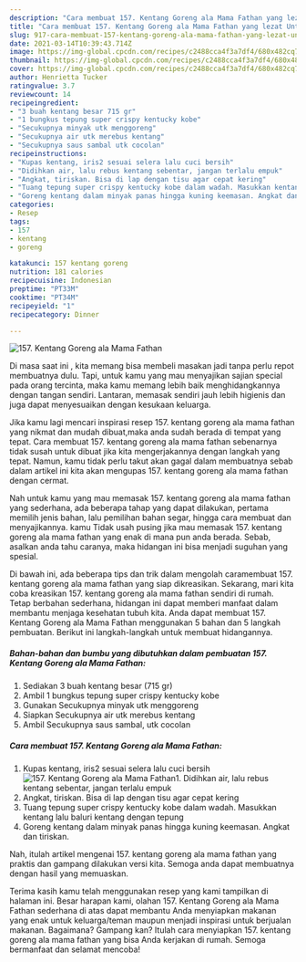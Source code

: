 ```yaml
---
description: "Cara membuat 157. Kentang Goreng ala Mama Fathan yang lezat Untuk Jualan"
title: "Cara membuat 157. Kentang Goreng ala Mama Fathan yang lezat Untuk Jualan"
slug: 917-cara-membuat-157-kentang-goreng-ala-mama-fathan-yang-lezat-untuk-jualan
date: 2021-03-14T10:39:43.714Z
image: https://img-global.cpcdn.com/recipes/c2488cca4f3a7df4/680x482cq70/157-kentang-goreng-ala-mama-fathan-foto-resep-utama.jpg
thumbnail: https://img-global.cpcdn.com/recipes/c2488cca4f3a7df4/680x482cq70/157-kentang-goreng-ala-mama-fathan-foto-resep-utama.jpg
cover: https://img-global.cpcdn.com/recipes/c2488cca4f3a7df4/680x482cq70/157-kentang-goreng-ala-mama-fathan-foto-resep-utama.jpg
author: Henrietta Tucker
ratingvalue: 3.7
reviewcount: 14
recipeingredient:
- "3 buah kentang besar 715 gr"
- "1 bungkus tepung super crispy kentucky kobe"
- "Secukupnya minyak utk menggoreng"
- "Secukupnya air utk merebus kentang"
- "Secukupnya saus sambal utk cocolan"
recipeinstructions:
- "Kupas kentang, iris2 sesuai selera lalu cuci bersih"
- "Didihkan air, lalu rebus kentang sebentar, jangan terlalu empuk"
- "Angkat, tiriskan. Bisa di lap dengan tisu agar cepat kering"
- "Tuang tepung super crispy kentucky kobe dalam wadah. Masukkan kentang lalu baluri kentang dengan tepung"
- "Goreng kentang dalam minyak panas hingga kuning keemasan. Angkat dan tiriskan."
categories:
- Resep
tags:
- 157
- kentang
- goreng

katakunci: 157 kentang goreng 
nutrition: 181 calories
recipecuisine: Indonesian
preptime: "PT33M"
cooktime: "PT34M"
recipeyield: "1"
recipecategory: Dinner

---
```



![157. Kentang Goreng ala Mama Fathan](https://img-global.cpcdn.com/recipes/c2488cca4f3a7df4/680x482cq70/157-kentang-goreng-ala-mama-fathan-foto-resep-utama.jpg)

Di masa  saat ini , kita memang bisa membeli masakan jadi tanpa perlu repot membuatnya dulu. Tapi, untuk kamu yang mau menyajikan sajian special pada orang tercinta, maka kamu memang lebih baik menghidangkannya dengan tangan sendiri. Lantaran, memasak sendiri jauh lebih higienis dan juga dapat menyesuaikan dengan kesukaan keluarga.

Jika kamu lagi mencari inspirasi resep 157. kentang goreng ala mama fathan yang nikmat dan mudah dibuat,maka anda sudah berada di tempat yang tepat. Cara membuat 157. kentang goreng ala mama fathan  sebenarnya tidak susah untuk dibuat jika kita mengerjakannya dengan langkah yang tepat. Namun, kamu tidak perlu takut akan gagal dalam membuatnya 
sebab dalam artikel ini kita akan mengupas 157. kentang goreng ala mama fathan dengan cermat.  



Nah untuk kamu yang mau memasak 157. kentang goreng ala mama fathan yang sederhana, ada beberapa tahap yang dapat dilakukan, pertama memilih jenis bahan, lalu pemilihan bahan segar, hingga cara membuat dan menyajikannya. kamu Tidak usah pusing jika mau memasak 157. kentang goreng ala mama fathan yang enak di mana pun anda berada. Sebab, asalkan anda  tahu caranya, maka hidangan ini bisa menjadi suguhan yang spesial.

Di bawah ini, ada beberapa tips dan trik dalam mengolah caramembuat 157. kentang goreng ala mama fathan yang siap dikreasikan. Sekarang, mari kita coba kreasikan 157. kentang goreng ala mama fathan sendiri di rumah. Tetap berbahan sederhana, hidangan ini dapat memberi manfaat dalam membantu menjaga kesehatan tubuh kita. Anda dapat membuat 157. Kentang Goreng ala Mama Fathan menggunakan 5 bahan dan 5 langkah pembuatan. Berikut ini langkah-langkah untuk membuat hidangannya.

<!--inarticleads1-->

##### Bahan-bahan dan bumbu yang dibutuhkan dalam pembuatan 157. Kentang Goreng ala Mama Fathan:

1. Sediakan 3 buah kentang besar (715 gr)
1. Ambil 1 bungkus tepung super crispy kentucky kobe
1. Gunakan Secukupnya minyak utk menggoreng
1. Siapkan Secukupnya air utk merebus kentang
1. Ambil Secukupnya saus sambal, utk cocolan




<!--inarticleads2-->

##### Cara membuat 157. Kentang Goreng ala Mama Fathan:

1. Kupas kentang, iris2 sesuai selera lalu cuci bersih
<img src="https://img-global.cpcdn.com/steps/1a756d3619024e48/160x128cq70/157-kentang-goreng-ala-mama-fathan-langkah-memasak-1-foto.jpg" alt="157. Kentang Goreng ala Mama Fathan">1. Didihkan air, lalu rebus kentang sebentar, jangan terlalu empuk
1. Angkat, tiriskan. Bisa di lap dengan tisu agar cepat kering
1. Tuang tepung super crispy kentucky kobe dalam wadah. Masukkan kentang lalu baluri kentang dengan tepung
1. Goreng kentang dalam minyak panas hingga kuning keemasan. Angkat dan tiriskan.




Nah, itulah artikel mengenai  157. kentang goreng ala mama fathan  yang praktis dan gampang dilakukan versi kita. Semoga anda dapat membuatnya dengan hasil yang memuaskan. 

Terima kasih kamu telah menggunakan resep yang kami tampilkan di halaman ini. Besar harapan kami, olahan  157. Kentang Goreng ala Mama Fathan sederhana di atas dapat membantu Anda menyiapkan makanan yang enak untuk keluarga/teman maupun menjadi inspirasi untuk berjualan makanan. Bagaimana? Gampang kan? Itulah cara menyiapkan 157. kentang goreng ala mama fathan yang bisa Anda kerjakan di rumah. Semoga bermanfaat dan selamat mencoba!

